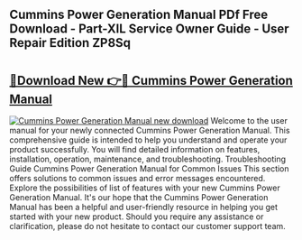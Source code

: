 ## Cummins Power Generation Manual PDf Free Download - Part-XlL Service Owner Guide - User Repair Edition ZP8Sq

# <h2><a href="http://bc2799.oget.top/?id=Cummins+Power+Generation+Manual">🔗Download New 👉🔴 Cummins Power Generation Manual</a></h2>

[![Cummins Power Generation Manual new download](https://i.imgur.com/5g1atiW.png)](http://bc2799.oget.top/?id=Cummins+Power+Generation+Manual)
Welcome to the user manual for your newly connected Cummins Power Generation Manual. This comprehensive guide is intended to help you understand and operate your product successfully. You will find detailed information on features, installation, operation, maintenance, and troubleshooting. Troubleshooting Guide Cummins Power Generation Manual for Common Issues This section offers solutions to common issues and error messages encountered. Explore the possibilities of list of features with your new Cummins Power Generation Manual. It's our hope that the Cummins Power Generation Manual has been a helpful and user-friendly resource in helping you get started with your new product. Should you require any assistance or clarification, please do not hesitate to contact our customer support team.

